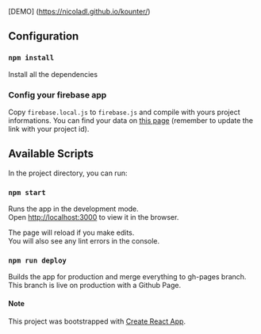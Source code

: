 [DEMO] (https://nicoladl.github.io/kounter/)

## Configuration

### `npm install`

Install all the dependencies

### Config your firebase app

Copy `firebase.local.js` to `firebase.js` and compile with yours project informations. You can find your data on [this page](https://console.firebase.google.com/project/(your-project-id)/settings/cloudmessaging) (remember to update the link with your project id).


## Available Scripts

In the project directory, you can run:

### `npm start`

Runs the app in the development mode.<br>
Open [http://localhost:3000](http://localhost:3000) to view it in the browser.

The page will reload if you make edits.<br>
You will also see any lint errors in the console.

### `npm run deploy`

Builds the app for production and merge everything to gh-pages branch. This branch is live on production with a Github Page.

#### Note

This project was bootstrapped with [Create React App](https://github.com/facebook/create-react-app).